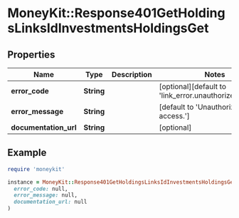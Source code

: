 # MoneyKit::Response401GetHoldingsLinksIdInvestmentsHoldingsGet

## Properties

| Name | Type | Description | Notes |
| ---- | ---- | ----------- | ----- |
| **error_code** | **String** |  | [optional][default to &#39;link_error.unauthorized_access&#39;] |
| **error_message** | **String** |  | [default to &#39;Unauthorized link access.&#39;] |
| **documentation_url** | **String** |  | [optional] |

## Example

```ruby
require 'moneykit'

instance = MoneyKit::Response401GetHoldingsLinksIdInvestmentsHoldingsGet.new(
  error_code: null,
  error_message: null,
  documentation_url: null
)
```

